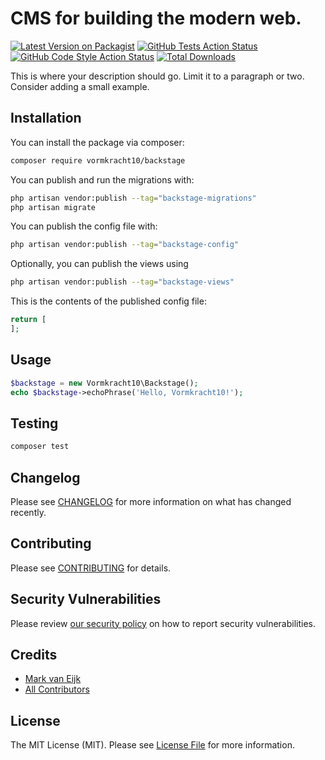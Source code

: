 # CMS for building the modern web.

[![Latest Version on Packagist](https://img.shields.io/packagist/v/vormkracht10/backstage.svg?style=flat-square)](https://packagist.org/packages/vormkracht10/backstage)
[![GitHub Tests Action Status](https://img.shields.io/github/actions/workflow/status/vormkracht10/backstage/run-tests.yml?branch=main&label=tests&style=flat-square)](https://github.com/vormkracht10/backstage/actions?query=workflow%3Arun-tests+branch%3Amain)
[![GitHub Code Style Action Status](https://img.shields.io/github/actions/workflow/status/vormkracht10/backstage/fix-php-code-styling.yml?branch=main&label=code%20style&style=flat-square)](https://github.com/vormkracht10/backstage/actions?query=workflow%3A"Fix+PHP+code+styling"+branch%3Amain)
[![Total Downloads](https://img.shields.io/packagist/dt/vormkracht10/backstage.svg?style=flat-square)](https://packagist.org/packages/vormkracht10/backstage)



This is where your description should go. Limit it to a paragraph or two. Consider adding a small example.

## Installation

You can install the package via composer:

```bash
composer require vormkracht10/backstage
```

You can publish and run the migrations with:

```bash
php artisan vendor:publish --tag="backstage-migrations"
php artisan migrate
```

You can publish the config file with:

```bash
php artisan vendor:publish --tag="backstage-config"
```

Optionally, you can publish the views using

```bash
php artisan vendor:publish --tag="backstage-views"
```

This is the contents of the published config file:

```php
return [
];
```

## Usage

```php
$backstage = new Vormkracht10\Backstage();
echo $backstage->echoPhrase('Hello, Vormkracht10!');
```

## Testing

```bash
composer test
```

## Changelog

Please see [CHANGELOG](CHANGELOG.md) for more information on what has changed recently.

## Contributing

Please see [CONTRIBUTING](.github/CONTRIBUTING.md) for details.

## Security Vulnerabilities

Please review [our security policy](../../security/policy) on how to report security vulnerabilities.

## Credits

- [Mark van Eijk](https://github.com/markvaneijk)
- [All Contributors](../../contributors)

## License

The MIT License (MIT). Please see [License File](LICENSE.md) for more information.
